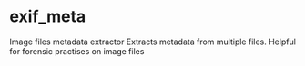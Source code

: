 # exif_meta
Image files metadata extractor
Extracts metadata from multiple files.
Helpful for forensic practises on image files 
